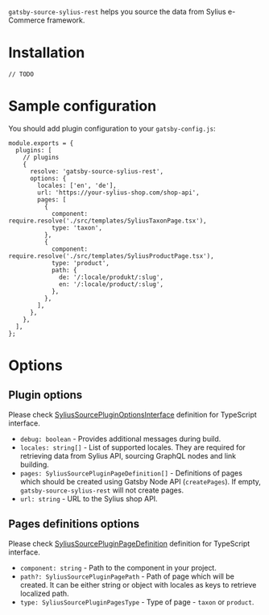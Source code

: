 `gatsby-source-sylius-rest` helps you source the data from Sylius e-Commerce framework.

# Installation

```
// TODO
```

# Sample configuration
You should add plugin configuration to your `gatsby-config.js`:

```
module.exports = {
  plugins: [
    // plugins
    {
      resolve: 'gatsby-source-sylius-rest',
      options: {
        locales: ['en', 'de'],
        url: 'https://your-sylius-shop.com/shop-api',
        pages: [
          {
            component: require.resolve('./src/templates/SyliusTaxonPage.tsx'),
            type: 'taxon',
          },
          {
            component: require.resolve('./src/templates/SyliusProductPage.tsx'),
            type: 'product',
            path: {
              de: '/:locale/produkt/:slug',
              en: '/:locale/product/:slug',
            },
          },
        ],
      },
    },
  ],
};
```

# Options
## Plugin options
Please check [SyliusSourcePluginOptionsInterface](https://github.com/devfive/gatsby-source-sylius-rest/blob/master/src/schemas/Plugin/Options.ts#L8) definition for TypeScript interface.

- `debug: boolean` - Provides additional messages during build.
- `locales: string[]` - List of supported locales. They are required for retrieving data from Sylius API, sourcing GraphQL nodes and link building.
- `pages: SyliusSourcePluginPageDefinition[]` - Definitions of pages which should be created using Gatsby Node API (`createPages`). If empty, `gatsby-source-sylius-rest` will not create pages.
- `url: string` - URL to the Sylius shop API.

## Pages definitions options
Please check [SyliusSourcePluginPageDefinition](https://github.com/devfive/gatsby-source-sylius-rest/blob/master/src/schemas/Plugin/Options.ts#L15) definition for TypeScript interface.

- `component: string` - Path to the component in your project.
- `path?: SyliusSourcePluginPagePath` - Path of page which will be created. It can be either string or object with locales as keys to retrieve localized path.
- `type: SyliusSourcePluginPagesType` - Type of page - `taxon` or `product`.
